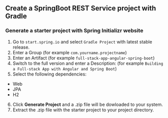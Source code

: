 ## Create a SpringBoot REST Service project with Gradle
### Generate a starter project with Spring Initializr website
1. Go to `start.spring.io` and select `Gradle Project` with latest stable release.
2. Enter a Group (for example `com.yourname.projectname`)
3. Enter an Artifact (for example `full-stack-app-angular-spring-boot`)
4. Switch to the full version and enter a Description: (for example `Building a Full-stack App with Angular and Spring Boot`)
5. Select the following dependencies:
- Web
- JPA
- H2
6. Click **Generate Project** and a .zip file will be dowloaded to your system.
7. Extract the .zip file with the starter project to your project directory.
